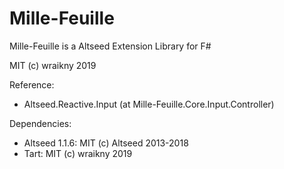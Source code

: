 # Mille-Feuille
Mille-Feuille is a Altseed Extension Library for F#  
  
MIT (c) wraikny 2019  

Reference:
* Altseed.Reactive.Input (at Mille-Feuille.Core.Input.Controller)
  
Dependencies:  
* Altseed 1.1.6: MIT (c) Altseed 2013-2018  
* Tart: MIT (c) wraikny 2019  
